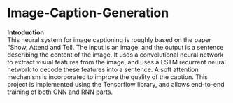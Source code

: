 # Image-Caption-Generation
<b>Introduction</b>
<br>
This neural system for image captioning is roughly based on the paper "Show, Attend and Tell. The input is an image, and the output is a sentence describing the content of the image. It uses a convolutional neural network to extract visual features from the image, and uses a LSTM recurrent neural network to decode these features into a sentence. A soft attention mechanism is incorporated to improve the quality of the caption. This project is implemented using the Tensorflow library, and allows end-to-end training of both CNN and RNN parts.
